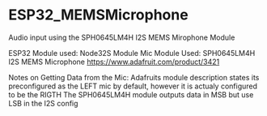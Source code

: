 # ESP32_MEMSMicrophone
Audio input using the SPH0645LM4H I2S MEMS Mirophone Module

ESP32 Module used: Node32S Module
Mic Module Used: SPH0645LM4H I2S MEMS Microphone https://www.adafruit.com/product/3421

Notes on Getting Data from the Mic:
Adafruits module description states its preconfigured as the LEFT mic by default, however it is actualy configured to be the RIGTH
The SPH0645LM4H module outputs data in MSB but use LSB in the I2S config
